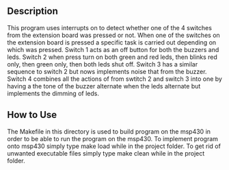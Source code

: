 ## Description

This program uses interrupts on to detect whether one of the 4 switches from
the extension board was pressed or not. When one of the switches on the
extension board is pressed a specific task is carried out depending on which
was pressed. Switch 1 acts as an off button for both the buzzers and leds. Switch
2 when press turn on both green and red leds, then blinks red only, then green
only, then both leds shut off. Switch 3 has a similar sequence to switch 2 but
nows implements noise that from the buzzer. Switch 4 combines all the actions of from swtitch 2
and switch 3 into one by having a the tone of the buzzer alternate when the
leds alternate but implements the dimming of leds.  

## How to Use 

The Makefile in this directory is used to build program on the msp430 in order
to be able to run the program on the msp430. To implement program onto msp430
simply type make load while in the project folder. To get rid of unwanted executable
files simply type make clean while in the project folder.
